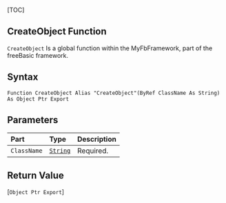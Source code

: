 [TOC]
## CreateObject Function

`CreateObject` Is a global function within the MyFbFramework, part of the freeBasic framework.
## Syntax

```freeBasic
Function CreateObject Alias "CreateObject"(ByRef ClassName As String) As Object Ptr Export
```

## Parameters

|Part|Type|Description|
| :------------ | :------------ | :------------ |
|`ClassName`|[`String`]("https://www.freebasic.net/wiki/KeyPgString")|Required.|

## Return Value
[`Object Ptr Export`]

